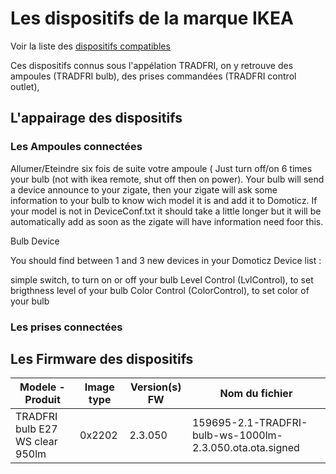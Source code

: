 # Les dispositifs de la marque IKEA

Voir la liste des [dispositifs compatibles](../en-eng/Compatible-Devices.md)

Ces dispositifs connus sous l'appélation TRADFRI, on y retrouve des ampoules (TRADFRI bulb), des prises commandées (TRADFRI control outlet), 

## L'appairage des dispositifs

### Les Ampoules connectées

Allumer/Eteindre six fois de suite votre ampoule (
Just turn off/on 6 times your bulb (not with ikea remote, shut off then on power). Your bulb will send a device announce to your zigate, then your zigate will ask some information to your bulb to know wich model it is and add it to Domoticz. If your model is not in DeviceConf.txt it should take a little longer but it will be automatically add as soon as the zigate will have information need foor this.

Bulb Device

You should find between 1 and 3 new devices in your Domoticz Device list :

simple switch, to turn on or off your bulb
Level Control (LvlControl), to set brigthness level of your bulb
Color Control (ColorControl), to set color of your bulb

### Les prises connectées

### 

## Les Firmware des dispositifs

| Modele - Produit                | Image type  | Version(s) FW | Nom du fichier                                           |
| ------------------------------- | ----------- | ------------- | -------------------------------------------------------- |
| TRADFRI bulb E27 WS clear 950lm | 0x2202      | 2.3.050       | 159695-2.1-TRADFRI-bulb-ws-1000lm-2.3.050.ota.ota.signed |
